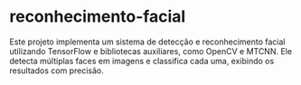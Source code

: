 # reconhecimento-facial
Este projeto implementa um sistema de detecção e reconhecimento facial utilizando TensorFlow e bibliotecas auxiliares, como OpenCV e MTCNN. Ele detecta múltiplas faces em imagens e classifica cada uma, exibindo os resultados com precisão. 
